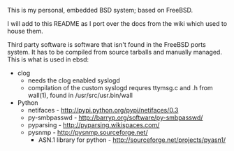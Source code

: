 This is my personal, embedded BSD system; based on FreeBSD.

I will add to this README as I port over the docs from the wiki which used to house them.

Third party software is software that isn't found in the FreeBSD ports system. It has to be compiled from source tarballs and manually managed.
This is what is used in ebsd:
  * clog
    * needs the clog enabled syslogd
    * compilation of the custom syslogd requres ttymsg.c and .h from wall(1), found in /usr/src/usr.bin/wall
  * Python
    * netifaces - http://pypi.python.org/pypi/netifaces/0.3
    * py-smbpasswd - http://barryp.org/software/py-smbpasswd/
    * pyparsing - http://pyparsing.wikispaces.com/
    * pysnmp - http://pysnmp.sourceforge.net/
      * ASN.1 library for python - http://sourceforge.net/projects/pyasn1/


